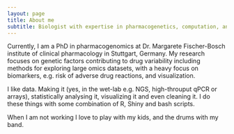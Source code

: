 ```yaml
---
layout: page
title: About me
subtitle: Biologist with expertise in pharmacogenetics, computation, and bioinformatics 
---
```


Currently, I am a PhD in pharmacogenomics at Dr. Margarete Fischer-Bosch institute of clinical pharmacology in Stuttgart, Germany. 
My research focuses on genetic factors contributing to drug variability including methods for exploring large omics datasets, with a heavy focus on biomarkers, e.g. risk of adverse drug reactions, and visualization.

I like data. Making it (yes, in the wet-lab e.g. NGS, high-throuput qPCR or arrays), statistically analysing it, visualizing it and even cleaning it. I do these things with some combination of R, Shiny and bash scripts.

When I am not working I love to play with my kids, and the drums with my band.
